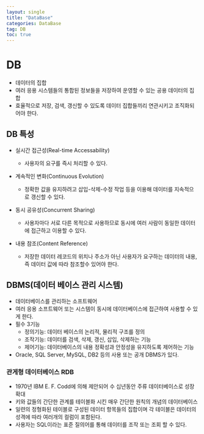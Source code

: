 ```yaml
---
layout: single
title: "DataBase"
categories: DataBase
tag: DB
toc: true
--- 
```


# DB

- 데이터의 집합
- 여러 응용 시스템들의 통합된 정보들을 저장하여 운영할 수 있는 공용 데이터의 집합
- 효율적으로 저장, 검색, 갱신할 수 있도록 데이터 집합들끼리 연관시키고 조직화되어야 한다.

## DB 특성

- 실시간 접근성(Real-time Accessability)
	- 사용자의 요구를 즉시 처리할 수 있다.

- 계속적인 변화(Continuous Evolution)
	- 정확한 값을 유지하려고 삽입-삭제-수정 작업 등을 이용해 데이터를 지속적으로 갱신할 수 있다.

- 동시 공유성(Concurrent Sharing)
	- 사용자마다 서로 다른 목적으로 사용하므로 동시에 여러 사람이 동일한 데이터에 접근하고 이용할 수 있다.

- 내용 참조(Content Reference)
	- 저장한 데이터 레코드의 위치나 주소가 아닌 사용자가 요구하는 데이터의 내용, 즉 데이터 값에 따라 참조할수 있어야 한다.

## DBMS(데이터 베이스 관리 시스템)

- 데이터베이스를 관리하는 소프트웨어
- 여러 응용 소프트웨어 또는 시스템이 동시에 데이터베이스에 접근하여 사용할 수 있게 한다.
- 필수 3기능
	- 정의기능: 데이터 베이스의 논리적, 물리적 구조를 정의
	- 조작기능: 데이터를 검색, 삭제, 갱신, 삽입, 삭제하는 기능
	- 제어기능: 데이터베이스의 내용 정확성과 안정성을 유지하도록 제어하는 기능
- Oracle, SQL Server, MySQL, DB2 등의 사용 또는 공개 DBMS가 있다.

### 관게형 데이터베이스 RDB

- 1970년 IBM E. F. Codd에 의해 제안되어 수 십년동안 주류 데이터베이스로 성장 확대
- 키와 값들의 간단한 관계를 테이블화 시킨 매우 간단한 원칙의 개념의 데이터베이스
- 일련의 정형화된 테이블로 구성된 데이터 항목들의 집합이며 각 테이블은 데이터의 성격에 따라 여러개의 컬럼이 포함된다.
- 사용자는 SQL이라는 표준 질의어를 통해 데이터를 조작 또는 조회 할 수 있다.

